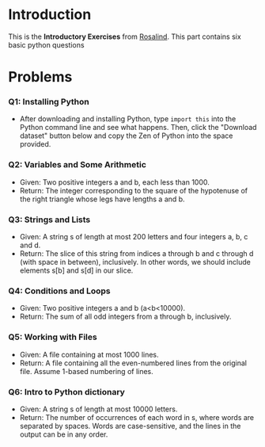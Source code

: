 # Introduction

This is the **Introductory Exercises** from [Rosalind](http://rosalind.info/problems/topics/introductory-exercises/). 
This part contains six basic python questions

# Problems

### Q1: Installing Python
  - After downloading and installing Python, type `import this` into the Python command line and see what happens. 
Then, click the "Download dataset" button below and copy the Zen of Python into the space provided.

### Q2: Variables and Some Arithmetic
  - Given: Two positive integers a and b, each less than 1000.  
  - Return: The integer corresponding to the square of the hypotenuse of the right triangle whose legs have lengths a and b.

### Q3: Strings and Lists
  - Given: A string s of length at most 200 letters and four integers a, b, c and d.
  - Return: The slice of this string from indices a through b and c through d (with space in between), 
inclusively. In other words, we should include elements s[b] and s[d] in our slice.

### Q4: Conditions and Loops
  - Given: Two positive integers a and b (a<b<10000).
  - Return: The sum of all odd integers from a through b, inclusively.

### Q5: Working with Files
  - Given: A file containing at most 1000 lines.
  - Return: A file containing all the even-numbered lines from the original file. Assume 1-based numbering of lines.

### Q6: Intro to Python dictionary
  - Given: A string s of length at most 10000 letters.
  - Return: The number of occurrences of each word in s, where words are separated by spaces. Words are case-sensitive, and the lines in the output can be in any order.
